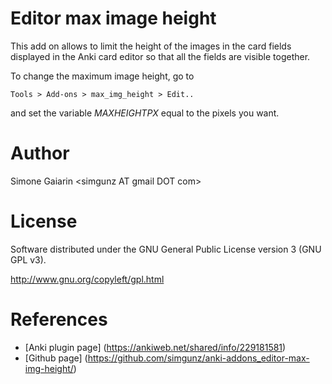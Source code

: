 Editor max image height
=======================

This add on allows to limit the height of the images in the card fields displayed in the Anki card editor so that all the fields are visible together.

To change the maximum image height, go to

    Tools > Add-ons > max_img_height > Edit..

and set the variable _MAXHEIGHTPX_ equal to the pixels you want.

Author
======
Simone Gaiarin \<simgunz AT gmail DOT com\>

License
=======
Software distributed under the GNU General Public License version 3 (GNU GPL v3).

http://www.gnu.org/copyleft/gpl.html

References
=============

* [Anki plugin page] (https://ankiweb.net/shared/info/229181581)
* [Github page] (https://github.com/simgunz/anki-addons_editor-max-img-height/)
